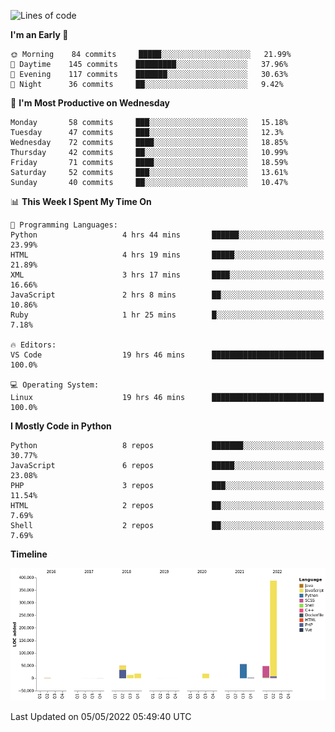 <!--START_SECTION:waka-->
![Lines of code](https://img.shields.io/badge/From%20Hello%20World%20I%27ve%20Written-598%20Thousand%20lines%20of%20code-blue)

**I'm an Early 🐤** 

```text
🌞 Morning    84 commits     █████░░░░░░░░░░░░░░░░░░░░   21.99% 
🌆 Daytime    145 commits    █████████░░░░░░░░░░░░░░░░   37.96% 
🌃 Evening    117 commits    ███████░░░░░░░░░░░░░░░░░░   30.63% 
🌙 Night      36 commits     ██░░░░░░░░░░░░░░░░░░░░░░░   9.42%

```
📅 **I'm Most Productive on Wednesday** 

```text
Monday       58 commits     ███░░░░░░░░░░░░░░░░░░░░░░   15.18% 
Tuesday      47 commits     ███░░░░░░░░░░░░░░░░░░░░░░   12.3% 
Wednesday    72 commits     ████░░░░░░░░░░░░░░░░░░░░░   18.85% 
Thursday     42 commits     ██░░░░░░░░░░░░░░░░░░░░░░░   10.99% 
Friday       71 commits     ████░░░░░░░░░░░░░░░░░░░░░   18.59% 
Saturday     52 commits     ███░░░░░░░░░░░░░░░░░░░░░░   13.61% 
Sunday       40 commits     ██░░░░░░░░░░░░░░░░░░░░░░░   10.47%

```


📊 **This Week I Spent My Time On** 

```text
💬 Programming Languages: 
Python                   4 hrs 44 mins       ██████░░░░░░░░░░░░░░░░░░░   23.99% 
HTML                     4 hrs 19 mins       █████░░░░░░░░░░░░░░░░░░░░   21.89% 
XML                      3 hrs 17 mins       ████░░░░░░░░░░░░░░░░░░░░░   16.66% 
JavaScript               2 hrs 8 mins        ██░░░░░░░░░░░░░░░░░░░░░░░   10.86% 
Ruby                     1 hr 25 mins        █░░░░░░░░░░░░░░░░░░░░░░░░   7.18%

🔥 Editors: 
VS Code                  19 hrs 46 mins      █████████████████████████   100.0%

💻 Operating System: 
Linux                    19 hrs 46 mins      █████████████████████████   100.0%

```

**I Mostly Code in Python** 

```text
Python                   8 repos             ███████░░░░░░░░░░░░░░░░░░   30.77% 
JavaScript               6 repos             █████░░░░░░░░░░░░░░░░░░░░   23.08% 
PHP                      3 repos             ███░░░░░░░░░░░░░░░░░░░░░░   11.54% 
HTML                     2 repos             ██░░░░░░░░░░░░░░░░░░░░░░░   7.69% 
Shell                    2 repos             ██░░░░░░░░░░░░░░░░░░░░░░░   7.69%

```


**Timeline**

![Chart not found](https://raw.githubusercontent.com/telesoho/telesoho/master/charts/bar_graph.png) 


 Last Updated on 05/05/2022 05:49:40 UTC
<!--END_SECTION:waka-->


<!--
**telesoho/telesoho** is a ✨ _special_ ✨ repository because its `README.md` (this file) appears on your GitHub profile.

Here are some ideas to get you started:

- 🔭 I’m currently working on ...
- 🌱 I’m currently learning ...
- 👯 I’m looking to collaborate on ...
- 🤔 I’m looking for help with ...
- 💬 Ask me about ...
- 📫 How to reach me: ...
- 😄 Pronouns: ...
- ⚡ Fun fact: ...
-->
